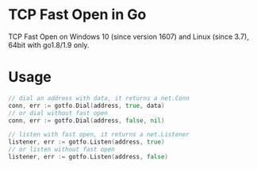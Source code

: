 # TCP Fast Open in Go
TCP Fast Open on Windows 10 (since version 1607) and Linux (since 3.7), 64bit with go1.8/1.9 only.

# Usage
```go
// dial an address with data, it returns a net.Conn
conn, err := gotfo.Dial(address, true, data)
// or dial without fast open
conn, err := gotfo.Dial(address, false, nil)

// listen with fast open, it returns a net.Listener
listener, err := gotfo.Listen(address, true)
// or listen without fast open
listener, err := gotfo.Listen(address, false)
```
